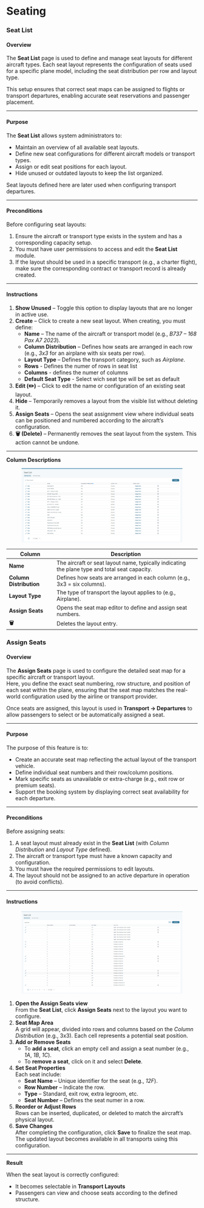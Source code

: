 # Seating

### Seat List

#### **Overview**

The **Seat List** page is used to define and manage seat layouts for different aircraft types. Each seat layout represents the configuration of seats used for a specific plane model, including the seat distribution per row and layout type.

This setup ensures that correct seat maps can be assigned to flights or transport departures, enabling accurate seat reservations and passenger placement.

***

#### **Purpose**

The **Seat List** allows system administrators to:

* Maintain an overview of all available seat layouts.
* Define new seat configurations for different aircraft models or transport types.
* Assign or edit seat positions for each layout.
* Hide unused or outdated layouts to keep the list organized.

Seat layouts defined here are later used when configuring transport departures.

***

#### **Preconditions**

Before configuring seat layouts:

1. Ensure the aircraft or transport type exists in the system and has a corresponding capacity setup.
2. You must have user permissions to access and edit the **Seat List** module.
3. If the layout should be used in a specific transport (e.g., a charter flight), make sure the corresponding contract or transport record is already created.

***

#### **Instructions**

1. **Show Unused** – Toggle this option to display layouts that are no longer in active use.
2. **Create** – Click to create a new seat layout. When creating, you must define:
   * **Name** – The name of the aircraft or transport model (e.g., _B737 – 168 Pax A7 2023_).
   * **Column Distribution** – Defines how seats are arranged in each row (e.g., _3x3_ for an airplane with six seats per row).
   * **Layout Type** – Defines the transport category, such as _Airplane_.
   * **Rows** - Defines the numer of rows in seat list
   * **Columns** - defines the numer of columns
   * **Default Seat Type** - Select wich seat tpe will be set as default
3. **Edit (✏️)** – Click to edit the name or configuration of an existing seat layout.
4. **Hide** – Temporarily removes a layout from the visible list without deleting it.
5. **Assign Seats** – Opens the seat assignment view where individual seats can be positioned and numbered according to the aircraft’s configuration.
6. **🗑️ (Delete)** – Permanently removes the seat layout from the system. This action cannot be undone.

***

**Column Descriptions**

<figure><img src="../.gitbook/assets/image (1) (1) (1) (1) (1) (1) (1) (3) (1) (1) (1).png" alt=""><figcaption></figcaption></figure>

| **Column**              | **Description**                                                                                |
| ----------------------- | ---------------------------------------------------------------------------------------------- |
| **Name**                | The aircraft or seat layout name, typically indicating the plane type and total seat capacity. |
| **Column Distribution** | Defines how seats are arranged in each column (e.g., 3x3 = six columns).                       |
| **Layout Type**         | The type of transport the layout applies to (e.g., Airplane).                                  |
| **Assign Seats**        | Opens the seat map editor to define and assign seat numbers.                                   |
| **🗑️**                 | Deletes the layout entry.                                                                      |

### Assign Seats

#### **Overview**

The **Assign Seats** page is used to configure the detailed seat map for a specific aircraft or transport layout.\
Here, you define the exact seat numbering, row structure, and position of each seat within the plane, ensuring that the seat map matches the real-world configuration used by the airline or transport provider.

Once seats are assigned, this layout is used in **Transport → Departures** to allow passengers to select or be automatically assigned a seat.

***

#### **Purpose**

The purpose of this feature is to:

* Create an accurate seat map reflecting the actual layout of the transport vehicle.
* Define individual seat numbers and their row/column positions.
* Mark specific seats as unavailable or extra-charge (e.g., exit row or premium seats).
* Support the booking system by displaying correct seat availability for each departure.

***

#### **Preconditions**

Before assigning seats:

1. A seat layout must already exist in the **Seat List** (with _Column Distribution_ and _Layout Type_ defined).
2. The aircraft or transport type must have a known capacity and configuration.
3. You must have the required permissions to edit layouts.
4. The layout should not be assigned to an active departure in operation (to avoid conflicts).

***

#### **Instructions**

<figure><img src="../.gitbook/assets/image (1) (1) (1) (1) (1) (1) (1) (3) (1) (1) (1) (1).png" alt=""><figcaption></figcaption></figure>

1. **Open the Assign Seats view**\
   From the **Seat List**, click **Assign Seats** next to the layout you want to configure.
2. **Seat Map Area**\
   A grid will appear, divided into rows and columns based on the _Column Distribution_ (e.g., 3x3). Each cell represents a potential seat position.
3. **Add or Remove Seats**
   * To **add a seat**, click an empty cell and assign a seat number (e.g., _1A_, _1B_, _1C_).
   * To **remove a seat**, click on it and select **Delete**.
4. **Set Seat Properties**\
   Each seat include:
   * **Seat Name** – Unique identifier for the seat (e.g., _12F_).
   * **Row Number** – Indicate the row.
   * **Type** – Standard, exit row, extra legroom, etc.
   * **Seat Number** – Defines the seat numer in a row.
5. **Reorder or Adjust Rows**\
   Rows can be inserted, duplicated, or deleted to match the aircraft’s physical layout.
6. **Save Changes**\
   After completing the configuration, click **Save** to finalize the seat map.\
   The updated layout becomes available in all transports using this configuration.

***

**Result**

When the seat layout is correctly configured:

* It becomes selectable in **Transport Layouts**
* Passengers can view and choose seats according to the defined structure.

